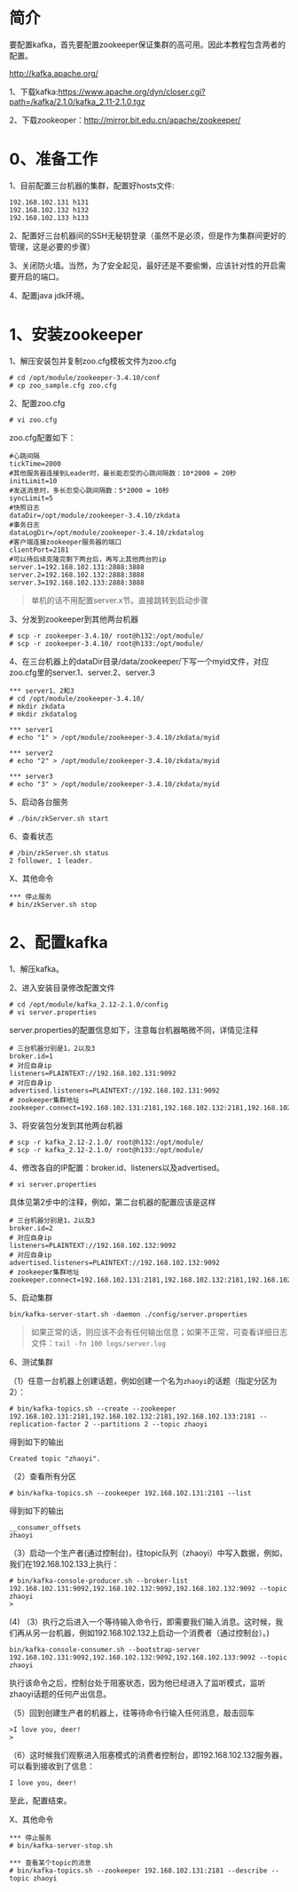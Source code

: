# 简介
要配置kafka，首先要配置zookeeper保证集群的高可用。因此本教程包含两者的配置。

http://kafka.apache.org/

1、下载kafka:https://www.apache.org/dyn/closer.cgi?path=/kafka/2.1.0/kafka_2.11-2.1.0.tgz

2、下载zookeoper：http://mirror.bit.edu.cn/apache/zookeeper/

# 0、准备工作
1、目前配置三台机器的集群，配置好hosts文件:
```
192.168.102.131 h131
192.168.102.132 h132
192.168.102.133 h133
```

2、配置好三台机器间的SSH无秘钥登录（虽然不是必须，但是作为集群间更好的管理，这是必要的步骤）

3、关闭防火墙。当然，为了安全起见，最好还是不要偷懒，应该针对性的开启需要开启的端口。

4、配置java jdk环境。


# 1、安装zookeeper
1、解压安装包并复制zoo.cfg模板文件为zoo.cfg
```
# cd /opt/module/zookeeper-3.4.10/conf
# cp zoo_sample.cfg zoo.cfg
```

2、配置zoo.cfg
```
# vi zoo.cfg
```
zoo.cfg配置如下：
```
#心跳间隔
tickTime=2000
#其他服务器连接到Leader时，最长能忍受的心跳间隔数：10*2000 = 20秒
initLimit=10
#发送消息时，多长忍受心跳间隔数：5*2000 = 10秒
syncLimit=5
#快照日志
dataDir=/opt/module/zookeeper-3.4.10/zkdata
#事务日志
dataLogDir=/opt/module/zookeeper-3.4.10/zkdatalog
#客户端连接zookeeper服务器的端口
clientPort=2181
#可以待后续克隆完剩下两台后，再写上其他两台的ip
server.1=192.168.102.131:2888:3888
server.2=192.168.102.132:2888:3888
server.3=192.168.102.133:2888:3888
```
> 单机的话不用配置server.x节。直接跳转到启动步骤

3、分发到zookeeper到其他两台机器
```
# scp -r zookeeper-3.4.10/ root@h132:/opt/module/
# scp -r zookeeper-3.4.10/ root@h133:/opt/module/
```

4、在三台机器上的dataDir目录/data/zookeeper/下写一个myid文件，对应zoo.cfg里的server.1、server.2、server.3
```
*** server1、2和3
# cd /opt/module/zookeeper-3.4.10/
# mkdir zkdata
# mkdir zkdatalog

*** server1
# echo "1" > /opt/module/zookeeper-3.4.10/zkdata/myid

*** server2
# echo "2" > /opt/module/zookeeper-3.4.10/zkdata/myid

*** server3
# echo "3" > /opt/module/zookeeper-3.4.10/zkdata/myid
```

5、启动各台服务
```
# ./bin/zkServer.sh start
```

6、查看状态
```
# /bin/zkServer.sh status
2 follower, 1 leader.
```

X、其他命令
```
*** 停止服务
# bin/zkServer.sh stop 
```

# 2、配置kafka
1、解压kafka。

2、进入安装目录修改配置文件
```
# cd /opt/module/kafka_2.12-2.1.0/config
# vi server.properties
```
server.properties的配置信息如下，注意每台机器略微不同，详情见注释
```
# 三台机器分别是1，2以及3
broker.id=1
# 对应自身ip
listeners=PLAINTEXT://192.168.102.131:9092
# 对应自身ip
advertised.listeners=PLAINTEXT://192.168.102.131:9092
# zookeeper集群地址
zookeeper.connect=192.168.102.131:2181,192.168.102.132:2181,192.168.102.133:2181
```

3、将安装包分发到其他两台机器
```
# scp -r kafka_2.12-2.1.0/ root@h132:/opt/module/
# scp -r kafka_2.12-2.1.0/ root@h133:/opt/module/
```

4、修改各自的IP配置：broker.id、listeners以及advertised。
```
# vi server.properties
```
具体见第2步中的注释，例如，第二台机器的配置应该是这样
```
# 三台机器分别是1，2以及3
broker.id=2
# 对应自身ip
listeners=PLAINTEXT://192.168.102.132:9092
# 对应自身ip
advertised.listeners=PLAINTEXT://192.168.102.132:9092
# zookeeper集群地址
zookeeper.connect=192.168.102.131:2181,192.168.102.132:2181,192.168.102.133:2181
```

5、启动集群
```
bin/kafka-server-start.sh -daemon ./config/server.properties
```

> 如果正常的话，则应该不会有任何输出信息；如果不正常，可查看详细日志文件：`tail -fn 100 logs/server.log`


6、测试集群

（1）任意一台机器上创建话题，例如创建一个名为`zhaoyi`的话题（指定分区为2）：
```
# bin/kafka-topics.sh --create --zookeeper 192.168.102.131:2181,192.168.102.132:2181,192.168.102.133:2181 --replication-factor 2 --partitions 2 --topic zhaoyi
```
得到如下的输出
```
Created topic "zhaoyi".
```

（2）查看所有分区
```
# bin/kafka-topics.sh --zookeeper 192.168.102.131:2181 --list
```
得到如下的输出
```
__consumer_offsets
zhaoyi
```

（3）启动一个生产者(通过控制台)，往topic队列（zhaoyi）中写入数据，例如，我们在192.168.102.133上执行：
```
# bin/kafka-console-producer.sh --broker-list 192.168.102.131:9092,192.168.102.132:9092,192.168.102.132:9092 --topic zhaoyi
>
```

(4) （3）执行之后进入一个等待输入命令行，即需要我们输入消息。这时候，我们再从另一台机器，例如192.168.102.132上启动一个消费者（通过控制台）。)
```
bin/kafka-console-consumer.sh --bootstrap-server 192.168.102.131:9092,192.168.102.132:9092,192.168.102.133:9092 --topic zhaoyi
```
执行该命令之后，控制台处于阻塞状态，因为他已经进入了监听模式，监听zhaoyi话题的任何产出信息。

（5）回到创建生产者的机器上，往等待命令行输入任何消息，敲击回车
```
>I love you, deer!
>
```

（6）这时候我们观察进入阻塞模式的消费者控制台，即192.168.102.132服务器，可以看到接收到了信息：
```
I love you, deer!
```

至此，配置结束。

X、其他命令
```
*** 停止服务
# bin/kafka-server-stop.sh

*** 查看某个topic的消息
# bin/kafka-topics.sh --zookeeper 192.168.102.131:2181 --describe --topic zhaoyi
```